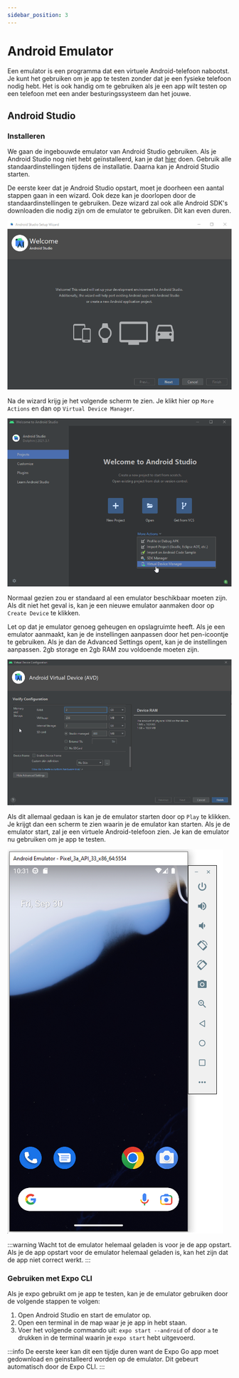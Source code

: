 ```yaml
---
sidebar_position: 3
---
```



# Android Emulator

Een emulator is een programma dat een virtuele Android-telefoon nabootst. Je kunt het gebruiken om je app te testen zonder dat je een fysieke telefoon nodig hebt. Het is ook handig om te gebruiken als je een app wilt testen op een telefoon met een ander besturingssysteem dan het jouwe.

## Android Studio

### Installeren

We gaan de ingebouwde emulator van Android Studio gebruiken. Als je Android Studio nog niet hebt geïnstalleerd, kan je dat [hier](https://developer.android.com/studio) doen. Gebruik alle standaardinstellingen tijdens de installatie. Daarna kan je Android Studio starten.

De eerste keer dat je Android Studio opstart, moet je doorheen een aantal stappen gaan in een wizard. Ook deze kan je doorlopen door de standaardinstellingen te gebruiken. Deze wizard zal ook alle Android SDK's downloaden die nodig zijn om de emulator te gebruiken. Dit kan even duren.

![Android Studio](../images/androidstudiowizard.png)

Na de wizard krijg je het volgende scherm te zien. Je klikt hier op `More Actions` en dan op `Virtual Device Manager`.

![Android Studio](../images/virtualdevicemanager.png)

Normaal gezien zou er standaard al een emulator beschikbaar moeten zijn. Als dit niet het geval is, kan je een nieuwe emulator aanmaken door op `Create Device` te klikken.

Let op dat je emulator genoeg geheugen en opslagruimte heeft. Als je een emulator aanmaakt, kan je de instellingen aanpassen door het pen-icoontje te gebruiken. Als je dan de Advanced Settings opent, kan je de instellingen aanpassen. 2gb storage en 2gb RAM zou voldoende moeten zijn.

![Android Studio](../images/increasesize.png)

Als dit allemaal gedaan is kan je de emulator starten door op `Play` te klikken. Je krijgt dan een scherm te zien waarin je de emulator kan starten. Als je de emulator start, zal je een virtuele Android-telefoon zien. Je kan de emulator nu gebruiken om je app te testen.

![Android Studio](../images/emulator.png)

:::warning
Wacht tot de emulator helemaal geladen is voor je de app opstart. Als je de app opstart voor de emulator helemaal geladen is, kan het zijn dat de app niet correct werkt.
:::

### Gebruiken met Expo CLI

Als je expo gebruikt om je app te testen, kan je de emulator gebruiken door de volgende stappen te volgen:

1. Open Android Studio en start de emulator op.
2. Open een terminal in de map waar je je app in hebt staan.
3. Voer het volgende commando uit: `expo start --android` of door `a` te drukken in de terminal waarin je `expo start` hebt uitgevoerd.

:::info
De eerste keer kan dit een tijdje duren want de Expo Go app moet gedownload en geinstalleerd worden op de emulator. Dit gebeurt automatisch door de Expo CLI.
:::

